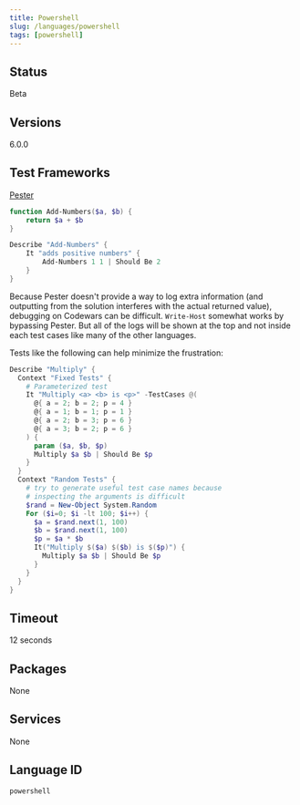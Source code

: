 ```yaml
---
title: Powershell
slug: /languages/powershell
tags: [powershell]
---
```



## Status

Beta

## Versions
6.0.0

## Test Frameworks
[Pester](https://github.com/pester/Pester)

```powershell
function Add-Numbers($a, $b) {
    return $a + $b
}
```
```powershell
Describe "Add-Numbers" {
    It "adds positive numbers" {
        Add-Numbers 1 1 | Should Be 2
    }
}
```

Because Pester doesn't provide a way to log extra information (and outputting from the solution interferes with the actual returned value), debugging on Codewars can be difficult. `Write-Host` somewhat works by bypassing Pester. But all of the logs will be shown at the top and not inside each test cases like many of the other languages.

Tests like the following can help minimize the frustration:
```powershell
Describe "Multiply" {
  Context "Fixed Tests" {
    # Parameterized test
    It "Multiply <a> <b> is <p>" -TestCases @(
      @{ a = 2; b = 2; p = 4 }
      @{ a = 1; b = 1; p = 1 }
      @{ a = 2; b = 3; p = 6 }
      @{ a = 3; b = 2; p = 6 }
    ) {
      param ($a, $b, $p)
      Multiply $a $b | Should Be $p
    } 
  }
  Context "Random Tests" {
    # try to generate useful test case names because
    # inspecting the arguments is difficult
    $rand = New-Object System.Random
    For ($i=0; $i -lt 100; $i++) {
      $a = $rand.next(1, 100)
      $b = $rand.next(1, 100)
      $p = $a * $b
      It("Multiply $($a) $($b) is $($p)") {
        Multiply $a $b | Should Be $p
      }
    }
  }
}
```

## Timeout
12 seconds

## Packages
None

## Services
None

## Language ID

`powershell`
